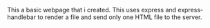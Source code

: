 This a basic webpage that i created. This uses express and express-handlebar to render a file and send only one HTML file to the server.



